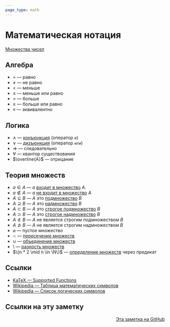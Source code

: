 ```yaml
---
page_type: math
---
```

# Математическая нотация

[Множества чисел](20221030192444.md)

## Алгебра

* $=$ — равно
* $\neq$ — не равно
* $<$ — меньше
* $\leq$ — меньше или равно
* $>$ — больше
* $\geq$ — больше или равно
* $\equiv$ — эквивалентно

## Логика

* $\land$ — [конъюнкция](20221120111255.md) (оператор `и`)
* $\lor$ — [дизъюнкция](20221120111257.md) (оператор `или`)
* $\Rightarrow$ — следовательно
* $\forall$ — квантор существования
* $\overline{A}$ — отрицание

## Теория множеств

* $a \in A$ — $a$ [входит в множество](20221031233633.md) $A$.
* $a \notin A$ — $a$ [не входит в множество](20221031233633.md) $A$
* $A \subseteq B$ — $A$ это [подмножество](20221101234235.md) $B$
* $A \supseteq B$ — $A$ это [надмножество](20221101234235.md) $B$
* $A \subset B$ — $A$ это [строгое подмножество](20221101234235.md) $B$
* $A \supset B$ — $A$ это [строгое надмножество](20221101234235.md) $B$
* $A \not \subset B$ — $A$ не является строгим подмножеством $B$
* $A \not \supset B$ — $A$ не является строгим надмножеством $B$
* $\varnothing$ — пустое множество
* $\cap$ — [пересечение множеств](20221102002259.md)
* $\cup$ — [объединение множеств](20221106003014.md)
* $\setminus$ — [разность множеств](20221120191341.md)
* $\{n * 2 \mid n \in \N\}$ — [определение множеств](20221031234358.md) через предикат

## Ссылки

* [KaTeX — Supported Functions](https://katex.org/docs/supported.html)
* [Wikipedia — Таблица математических символов](https://ru.wikipedia.org/wiki/Таблица_математических_символов)
* [Wikipedia — Список логических символов](https://ru.wikipedia.org/wiki/Список_логических_символов)


## Ссылки на эту заметку




<p v-pre style="text-align: right">
  <a href="https://github.com/Kverde/algorithms/blob/main/source/20221031225417.md">
  Эта заметка на GitHub
  </a>
</p>
